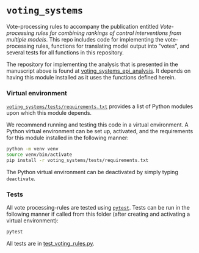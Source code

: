 # `voting_systems`

Vote-processing rules to accompany the publication entitled *Vote-processing rules for combining rankings of control interventions from multiple models*.  This repo includes code for implementing the vote-processing rules, functions for translating model output into "votes", and several tests for all functions in this repository.  


The repository for implementing the analysis that is presented in the manuscript above is found at [voting_systems_epi_analysis](https://github.com/p-robot/voting_systems_epi_analysis).  It depends on having this module installed as it uses the functions defined herein.  


### Virtual environment

[`voting_systems/tests/requirements.txt`](voting_systems/tests/requirements.txt) provides a list of Python modules upon which this module depends.  


We recommend running and testing this code in a virtual environment.  A Python virtual environment can be set up, activated, and the requirements for this module installed in the following manner: 

```bash
python -m venv venv
source venv/bin/activate
pip install -r voting_systems/tests/requirements.txt
```

The Python virtual environment can be deactivated by simply typing `deactivate`.  

### Tests 

All vote processing-rules are tested using [`pytest`](https://docs.pytest.org/en/stable/).  Tests can be run in the following manner if called from this folder (after creating and activating a virtual environment): 

```bash
pytest
```

All tests are in [test_voting_rules.py](voting_systems/tests/test_voting_rules.py).  

